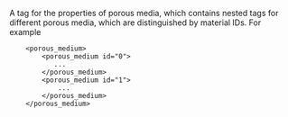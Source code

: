 A tag for the properties of porous media, which contains nested tags for
different porous media, which are distinguished by material IDs. For example

```
    <porous_medium>
        <porous_medium id="0">
           ...
        </porous_medium>
        <porous_medium id="1">
            ...
        </porous_medium>
    </porous_medium>
```